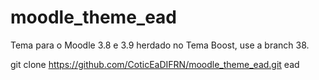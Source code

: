 # moodle_theme_ead
Tema para o Moodle 3.8 e 3.9 herdado no Tema Boost, use a branch 38.

git clone https://github.com/CoticEaDIFRN/moodle_theme_ead.git ead
